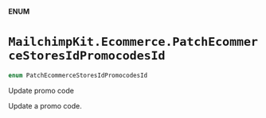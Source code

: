 **ENUM**

# `MailchimpKit.Ecommerce.PatchEcommerceStoresIdPromocodesId`

```swift
enum PatchEcommerceStoresIdPromocodesId
```

Update promo code

Update a promo code.
